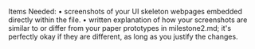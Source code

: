 Items Needed:
 • screenshots of your UI skeleton webpages embedded directly within the file.
 • written explanation of how your screenshots are similar to or differ from your paper prototypes in milestone2.md; it's perfectly okay if they are different, as long as you justify the changes.
